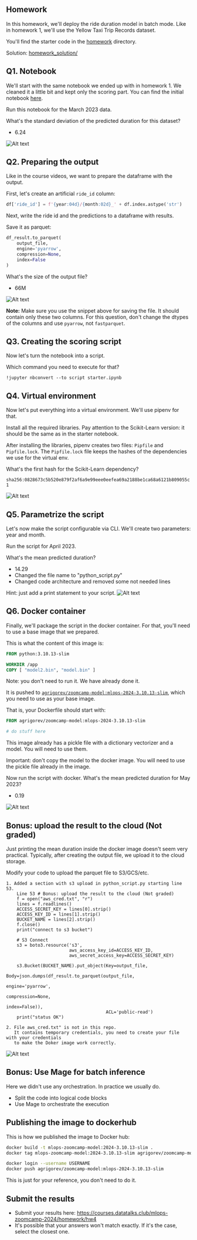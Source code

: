 ## Homework

In this homework, we'll deploy the ride duration model in batch mode. Like in homework 1, we'll use the Yellow Taxi Trip Records dataset. 

You'll find the starter code in the [homework](homework) directory.

Solution: [homework_solution/](homework_solution/)


## Q1. Notebook

We'll start with the same notebook we ended up with in homework 1.
We cleaned it a little bit and kept only the scoring part. You can find the initial notebook [here](homework/starter.ipynb).

Run this notebook for the March 2023 data.

What's the standard deviation of the predicted duration for this dataset?

* 6.24
  
![Alt text](images/Screenshot%202024-08-19%20at%2015.59.08.png)


## Q2. Preparing the output

Like in the course videos, we want to prepare the dataframe with the output. 

First, let's create an artificial `ride_id` column:

```python
df['ride_id'] = f'{year:04d}/{month:02d}_' + df.index.astype('str')
```

Next, write the ride id and the predictions to a dataframe with results. 

Save it as parquet:

```python
df_result.to_parquet(
    output_file,
    engine='pyarrow',
    compression=None,
    index=False
)
```

What's the size of the output file?

* 66M
  
![Alt text](images/Screenshot%202024-08-19%20at%2015.59.26.png)

__Note:__ Make sure you use the snippet above for saving the file. It should contain only these two columns. For this question, don't change the
dtypes of the columns and use `pyarrow`, not `fastparquet`. 


## Q3. Creating the scoring script

Now let's turn the notebook into a script. 

Which command you need to execute for that?

`!jupyter nbconvert --to script starter.ipynb`


## Q4. Virtual environment

Now let's put everything into a virtual environment. We'll use pipenv for that.

Install all the required libraries. Pay attention to the Scikit-Learn version: it should be the same as in the starter
notebook.

After installing the libraries, pipenv creates two files: `Pipfile`
and `Pipfile.lock`. The `Pipfile.lock` file keeps the hashes of the
dependencies we use for the virtual env.

What's the first hash for the Scikit-Learn dependency?

`sha256:0828673c5b520e879f2af6a9e99eee0eefea69a2188be1ca68a6121b809055c1`

![Alt text](images/Screenshot%202024-08-19%20at%2017.19.50.png)

## Q5. Parametrize the script

Let's now make the script configurable via CLI. We'll create two 
parameters: year and month.

Run the script for April 2023. 

What's the mean predicted duration? 

* 14.29
* Changed the file name to "python_script.py"
* Changed code architecture and removed some not needed lines 

Hint: just add a print statement to your script.
![Alt text](images/Screenshot%202024-08-19%20at%2018.03.21.png)


## Q6. Docker container 

Finally, we'll package the script in the docker container. 
For that, you'll need to use a base image that we prepared. 

This is what the content of this image is:

```dockerfile
FROM python:3.10.13-slim

WORKDIR /app
COPY [ "model2.bin", "model.bin" ]
```

Note: you don't need to run it. We have already done it.

It is pushed to [`agrigorev/zoomcamp-model:mlops-2024-3.10.13-slim`](https://hub.docker.com/layers/agrigorev/zoomcamp-model/mlops-2024-3.10.13-slim/images/sha256-f54535b73a8c3ef91967d5588de57d4e251b22addcbbfb6e71304a91c1c7027f?context=repo),
which you need to use as your base image.

That is, your Dockerfile should start with:

```dockerfile
FROM agrigorev/zoomcamp-model:mlops-2024-3.10.13-slim

# do stuff here
```

This image already has a pickle file with a dictionary vectorizer
and a model. You will need to use them.

Important: don't copy the model to the docker image. You will need
to use the pickle file already in the image. 

Now run the script with docker. What's the mean predicted duration
for May 2023? 

* 0.19

![Alt text](images/Screenshot%202024-08-19%20at%2018.47.03.png)

## Bonus: upload the result to the cloud (Not graded)

Just printing the mean duration inside the docker image 
doesn't seem very practical. Typically, after creating the output 
file, we upload it to the cloud storage.

Modify your code to upload the parquet file to S3/GCS/etc.

    1. Added a section with s3 upload in python_script.py starting line 53.
        Line 53 # Bonus: upload the result to the cloud (Not graded)
        f = open("aws_cred.txt", "r")
        lines = f.readlines()
        ACCESS_SECRET_KEY = lines[0].strip()
        ACCESS_KEY_ID = lines[1].strip()
        BUCKET_NAME = lines[2].strip()
        f.close()
        print("connect to s3 bucket")
        
        # S3 Connect
        s3 = boto3.resource('s3',
                            aws_access_key_id=ACCESS_KEY_ID,
                            aws_secret_access_key=ACCESS_SECRET_KEY)
        
        s3.Bucket(BUCKET_NAME).put_object(Key=output_file,
                                          Body=json.dumps(df_result.to_parquet(output_file,
                                                                               engine='pyarrow',
                                                                               compression=None,
                                                                               index=False)),
                                          ACL='public-read')
        print("status OK")
        
    2. File aws_cred.txt" is not in this repo. 
       It contains temporary credentials, you need to create your file with your credentials 
       to make the Doker image work correctly.
       
![Alt text](images/Screenshot%202024-08-19%20at%2022.35.20.png)

## Bonus: Use Mage for batch inference

Here we didn't use any orchestration. In practice we usually do.

* Split the code into logical code blocks
* Use Mage to orchestrate the execution

## Publishing the image to dockerhub

This is how we published the image to Docker hub:

```bash
docker build -t mlops-zoomcamp-model:2024-3.10.13-slim .
docker tag mlops-zoomcamp-model:2024-3.10.13-slim agrigorev/zoomcamp-model:mlops-2024-3.10.13-slim

docker login --username USERNAME
docker push agrigorev/zoomcamp-model:mlops-2024-3.10.13-slim
```

This is just for your reference, you don't need to do it.


## Submit the results

* Submit your results here: https://courses.datatalks.club/mlops-zoomcamp-2024/homework/hw4
* It's possible that your answers won't match exactly. If it's the case, select the closest one.
